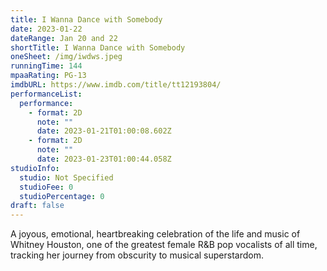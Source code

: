 ```yaml
---
title: I Wanna Dance with Somebody
date: 2023-01-22
dateRange: Jan 20 and 22
shortTitle: I Wanna Dance with Somebody
oneSheet: /img/iwdws.jpeg
runningTime: 144
mpaaRating: PG-13
imdbURL: https://www.imdb.com/title/tt12193804/
performanceList:
  performance:
    - format: 2D
      note: ""
      date: 2023-01-21T01:00:08.602Z
    - format: 2D
      note: ""
      date: 2023-01-23T01:00:44.058Z
studioInfo:
  studio: Not Specified
  studioFee: 0
  studioPercentage: 0
draft: false
---
```

A joyous, emotional, heartbreaking celebration of the life and music of Whitney Houston, one of the greatest female R&B pop vocalists of all time, tracking her journey from obscurity to musical superstardom.